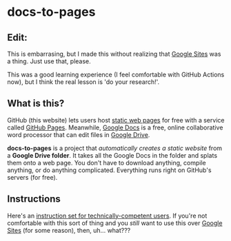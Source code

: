 # docs-to-pages

## Edit:

This is embarrasing, but I made this without realizing that [Google Sites](https://support.google.com/a/users/answer/9310491?hl=en&ref_topic=9296431&sjid=7374933347667609170-NA) was a thing. Just use that, please.

This was a good learning experience (I feel comfortable with GitHub Actions now), but I think the real lesson is 'do your research!'.

## What is this?

GitHub (this website) lets users host [static web pages](https://en.wikipedia.org/wiki/Static_web_page) for free with a service called [GitHub Pages](https://pages.github.com/). Meanwhile, [Google Docs](https://www.docs.google.com/) is a free, online collaborative word processor that can edit files in [Google Drive](https://www.drive.google.com/).

**docs-to-pages** is a project that *automatically creates a static website* from a **Google Drive folder**. It takes all the Google Docs in the folder and splats them onto a web page. You don't have to download anything, compile anything, or do anything complicated. Everything runs right on GitHub's servers (for free).

## Instructions

Here's an [instruction set for technically-competent users](instructions/v2.md). If you're not comfortable with this sort of thing and you *still* want to use this over [Google Sites](https://support.google.com/a/users/answer/9310491?hl=en&ref_topic=9296431&sjid=7374933347667609170-NA) (for some reason), then, uh... what???
